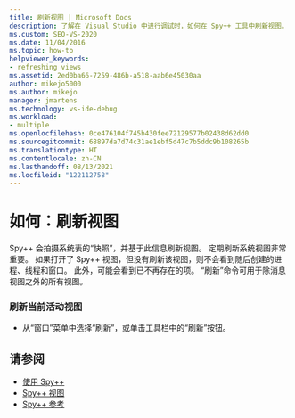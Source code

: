 ```yaml
---
title: 刷新视图 | Microsoft Docs
description: 了解在 Visual Studio 中进行调试时，如何在 Spy++ 工具中刷新视图。 Spy++ 会拍摄系统表的快照，并基于此信息刷新视图。
ms.custom: SEO-VS-2020
ms.date: 11/04/2016
ms.topic: how-to
helpviewer_keywords:
- refreshing views
ms.assetid: 2ed0ba66-7259-486b-a518-aab6e45030aa
author: mikejo5000
ms.author: mikejo
manager: jmartens
ms.technology: vs-ide-debug
ms.workload:
- multiple
ms.openlocfilehash: 0ce476104f745b430fee72129577b02438d62dd0
ms.sourcegitcommit: 68897da7d74c31ae1ebf5d47c7b5ddc9b108265b
ms.translationtype: HT
ms.contentlocale: zh-CN
ms.lasthandoff: 08/13/2021
ms.locfileid: "122112758"
---
```

# <a name="how-to-refresh-the-view"></a>如何：刷新视图
Spy++ 会拍摄系统表的“快照”，并基于此信息刷新视图。 定期刷新系统视图非常重要。 如果打开了 Spy++ 视图，但没有刷新该视图，则不会看到随后创建的进程、线程和窗口。 此外，可能会看到已不再存在的项。 “刷新”命令可用于除消息视图之外的所有视图。

### <a name="to-refresh-the-currently-active-view"></a>刷新当前活动视图

- 从“窗口”菜单中选择“刷新”，或单击工具栏中的“刷新”按钮。

## <a name="see-also"></a>请参阅
- [使用 Spy++](../debugger/using-spy-increment.md)
- [Spy++ 视图](../debugger/spy-increment-views.md)
- [Spy++ 参考](../debugger/spy-increment-reference.md)